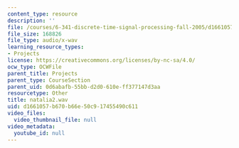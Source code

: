 ```yaml
---
content_type: resource
description: ''
file: /courses/6-341-discrete-time-signal-processing-fall-2005/d1661057b670b66e50c917455490c611_natalia2.wav
file_size: 168826
file_type: audio/x-wav
learning_resource_types:
- Projects
license: https://creativecommons.org/licenses/by-nc-sa/4.0/
ocw_type: OCWFile
parent_title: Projects
parent_type: CourseSection
parent_uid: 0d6abafb-55bb-d2d0-610e-ff377147d3aa
resourcetype: Other
title: natalia2.wav
uid: d1661057-b670-b66e-50c9-17455490c611
video_files:
  video_thumbnail_file: null
video_metadata:
  youtube_id: null
---
```

